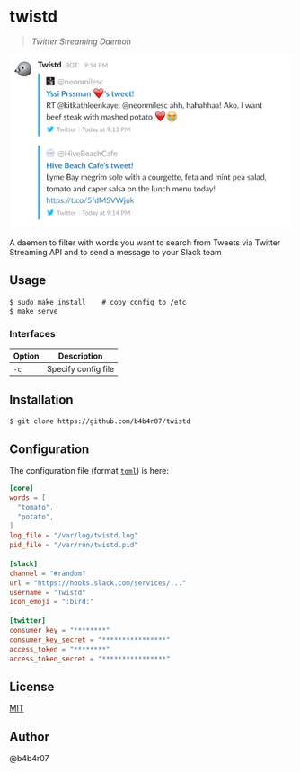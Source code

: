 # twistd

> *Twitter Streaming Daemon*

![](https://raw.githubusercontent.com/b4b4r07/screenshots/master/twistd/main.png)

A daemon to filter with words you want to search from Tweets via Twitter Streaming API and to send a message to your Slack team

## Usage

```console
$ sudo make install    # copy config to /etc
$ make serve
```

### Interfaces

Option | Description
---|---
`-c` | Specify config file

## Installation

```console
$ git clone https://github.com/b4b4r07/twistd
```

## Configuration

The configuration file (format [`toml`](https://github.com/toml-lang/toml)) is here:

```toml
[core]
words = [
  "tomato",
  "potato",
]
log_file = "/var/log/twistd.log"
pid_file = "/var/run/twistd.pid"

[slack]
channel = "#random"
url = "https://hooks.slack.com/services/..."
username = "Twistd"
icon_emoji = ":bird:"

[twitter]
consumer_key = "********"
consumer_key_secret = "****************"
access_token = "********"
access_token_secret = "****************"
```

## License

[MIT](http://b4b4r07.mit-license.org)

## Author

@b4b4r07
